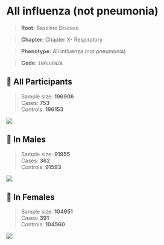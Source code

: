 # All influenza (not pneumonia)

> **Root:** Baseline Disease  

> **Chapter:** Chapter X- Respiratory  

> **Phenotype:** All influenza (not pneumonia)  

> **Code:** `INFLUENZA`

## 🧪 All Participants  
> Sample size: **196906**  
> Cases: **753**  
> Controls: **196153**
<img src="/Disease/Figures/ALL/Incidence/INFLUENZA.png"/>
<CsvTable src="/public/Disease/Data/ALL/Incidence/COX_INFLUENZA.csv" label="🔍 View full results" />

## 👨 In Males  
> Sample size: **91955**  
> Cases: **362**  
> Controls: **91593**
<img src="/Disease/Figures/Male/Incidence/INFLUENZA.png"/>
<CsvTable src="/public/Disease/Data/Male/Incidence/COX_INFLUENZA.csv" label="🔍 View full results" />

## 👩 In Females  
> Sample size: **104951**  
> Cases: **391**  
> Controls: **104560**
<img src="/Disease/Figures/Female/Incidence/INFLUENZA.png"/>
<CsvTable src="/public/Disease/Data/Female/Incidence/COX_INFLUENZA.csv" label="🔍 View full results" />
